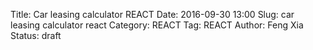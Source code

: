 Title: Car leasing calculator REACT
Date: 2016-09-30 13:00
Slug: car leasing calculator react
Category: REACT
Tag: REACT
Author: Feng Xia
Status: draft

<div id="sth"></div>

<script type="text/babel">

var Summary = React.createClass({
    render: function(){
        var divStyle = {
            backgroundColor: "#337ab7",
            padding: "0em 1em 1em 1em",
            color: "#efefef",
            marginBottom:"1em"
        };

        var summaryNodes = this.props.data.map(function(summary) {
          return (
            <SummaryValueDisplay {...summary} />
          );
        });

        return (
            <div className="row" style={divStyle}>
                <h4 className="page-header">Summary</h4>
                <div className="my-multicol-2">
                    {summaryNodes}
                </div>
           </div>
        );
    }
});

var SummaryValueDisplay = React.createClass({
    render: function(){
        var dollar = (typeof this.props.unit=="undefined") || this.props.unit =="$"?
            <span style={{"marginRight": "0.3em"}}>$</span>: "";
        var negativeHighlight = this.props.value >= 0 ? "": "myhighlight";
        var pcnt = (this.props.unit=="%" || this.props.unit=="month") ?
            <span style={{"marginLeft": "0.3em"}}>{this.props.unit}</span>:"";

        return (
            <div className="row my-nobreak">
                <span className="col-xs-6">
                    {this.props.label}
                </span>
                <div className="col-xs-6">
                    {dollar}
                    <span className={negativeHighlight}>
                        {this.props.value.toFixed(2)}
                    </span>
                    {pcnt}
                </div>
            </div>
        );
    }
});

var FormInput = React.createClass({
    handleChange: function(event) {
        var text = event.target.value;
        this.props.onChange(this.props.id, text);
    },
    render: function(){
        var inputStyle = {
            float: "left"
        };
        var dollar = (typeof this.props.unit=="undefined") || this.props.unit =="$"?
            <div className="input-group-addon">
                $
            </div> : "";
        var negativeHighlight = this.props.value > 0 ? "": "myhighlight";
        var pcnt = (this.props.unit=="%" || this.props.unit=="month") ?
            <div className="input-group-addon">
                {this.props.unit}
            </div> : "";
        var max = this.props.max? this.props.max:"";
        var min = this.props.min? this.props.min:"0";
        var step = this.props.step? this.props.step: "1";

        return (
            <div className="row form-group my-nobreak">
                <span className="col-xs-6 col-form-label text-right">
                    {this.props.label}
                </span>
                <div className="col-xs-5 input-group" style={inputStyle}>
                    {dollar}
                    <input type="number" className="form-control {negativeHighlight}"
                        max={max} min={min} step={step}
                        value={this.props.value}
                        onChange={this.handleChange}
                    />
                    {pcnt}
                </div>
            </div>
        );
    }
});
var FormValueDisplay = React.createClass({
    render: function(){
        var dollar = (typeof this.props.unit=="undefined") || this.props.unit =="$"?
            <span style={{"marginRight": "0.3em"}}>$</span>: "";
        var negativeHighlight = this.props.value >= 0 ? "": "myhighlight";
        var pcnt = (this.props.unit=="%" || this.props.unit=="month") ?
            <span style={{"marginLeft": "0.3em"}}>{this.props.unit}</span>:"";

        return (
            <div className="row form-group my-nobreak">
                <span className="col-xs-6 col-form-label text-right">
                    {this.props.label}
                </span>
                <div className="col-xs-6" style={{"borderBottom":"1px solid #efefef"}}>
                    {dollar}
                    <span className={negativeHighlight}>
                        {this.props.value.toFixed(2)}
                    </span>
                    {pcnt}
                </div>
            </div>
        );
    }
});

var FormHeader = React.createClass({
    handleClick: function(event) {
        this.props.handleClick();
    },
    render: function(){
        var switchClass = classNames("fa", {
            "fa-angle-double-up": this.props.showFields,
            "fa-angle-double-down": !this.props.showFields
        });

        return (
            <div className="row my-resume-header" onClick={this.handleClick}>
                <div className="col-md-11">
                    <h4>{this.props.title}</h4>
                </div>
                <div  className="text-right col-md-1" data-toggle="tooltip" title="Click to expand and collapse">
                    <br />
                    <i className={switchClass}></i>
                </div>
            </div>
        );
    }
});

var FormBox = React.createClass({
    getInitialState: function(){
        return {showFields: false};
    },
    handleClick: function(){
        this.setState({
            showFields: !this.state.showFields, // toggle
        });
    },
    render: function(){
        // Input fields
        var formFields = [];
        if (typeof this.props.data.fields != "undefined"){
            formFields = this.props.data.fields.map(function(field) {
                // This is the magic line to make the state update
                // in sync with parent's state
                field.onChange = this.props.onChange;

                field.id = field.name;
                return <FormInput {...field} />
            }, this);
        }

        // Value displays
        var valueFields = [];
        if (typeof this.props.data.values != "undefined"){
            valueFields = this.props.data.values.map(function(field) {
                field.id = field.name;
                return <FormValueDisplay {...field} />
            }, this);
        }

        var assumptions = this.state.showFields?
            <AssumptionBox fields={this.props.data.assumptions} />:null;
        var fields = this.state.showFields?
            <div className="my-multicol-2">{valueFields}{formFields}</div>: null;

        // Render
        return (
            <div>
                <FormHeader title={this.props.data.title} showFields={this.state.showFields} handleClick={this.handleClick} />
                {assumptions }
                {fields}
            </div>
        );
    }
});

var AssumptionBox = React.createClass({
    render: function(){
        if (typeof this.props.fields == "undefined"){
            return null;
        }

        // Render when there is assumptions
        var fields = this.props.fields.map(function(field){
            var value = parseFloat(field.value).toFixed(2);
            var dollar = (typeof field.unit=="undefined" || field.unit =="$")?"$":"";
            var negativeHighlight = value >= 0 ? "": "myhighlight";
            var pcnt = (field.unit=="%" || field.unit=="month") ?field.unit: "";

            return (
                <tr><td>
                    {field.label}
                </td><td>
                    <span className={negativeHighlight}>
                    {dollar}{value}{pcnt}
                    </span>
                </td></tr>
            );
        });

        return (
            <div type="button" className="dropdown btn btn-link myhighlight" style={{"marginBottom":"1em"}}>
                <span className="dropdown-toggle" id={this.props.id} data-toggle="dropdown" aria-haspopup="true" aria-expanded="true">
                    <i className="fa fa-flag"></i>
                    Assumptions
                    <span className="caret"></span>
                </span>
                <ul className="dropdown-menu" aria-labelledby={this.props.id} style={{"padding":"10px 20px"}}>
                    <table className="table table-striped table-hover table-responsive">
                        <tbody>
                            <tr>
                                <th>Item</th>
                                <th>Value</th>
                            </tr>
                            {fields}
                        </tbody>
                    </table>
                </ul>
            </div>
        );
    }
});

var PieChartBox = React.createClass({
    //Destroy chart before unmount.
    componentWillUnmount: function () {
        this.chart.destroy();
    },

    //Create the div which the chart will be rendered to.
    render: function () {
        var data = this.props.data;
        var currentValue = data && data.valueOf();
        if (this.prevValue !== currentValue){
            this.preValue = currentValue;

            // Update chart
            if (this.chart && this.debounceUpdateData){
                this.debounceUpdateData(data);
            }
        }
        this.container = this.props.title.replace(/\s/g,"-").toLowerCase();
        return React.createElement('div', {
            id: this.container
        });
    },
    componentDidMount: function () {
        this.chart = Highcharts.chart(this.container, {
                chart: {
                    plotBackgroundColor: null,
                    plotBorderWidth: 0,
                    plotShadow: false
                },
                title: {
                    text: this.props.title,
                    align: 'center',
                    verticalAlign: 'top',
                    y: 25
                },
                tooltip: {
                    pointFormat: '{series.name}: <b>{point.percentage:.2f}%</b>'
                },
                plotOptions: {
                    pie: {
                        dataLabels: {
                            enabled: true,
                            format: '<b>{point.percentage:.0f}%</b>'
                        },
                        startAngle: -90,
                        endAngle: 90,
                        center: ['50%', '85%'],
                        showInLegend: true
                    }
                },
                series: [{
                    type: 'pie',
                    name: this.props.title,
                    innerSize: '50%',
                    data: this.props.data
                }]
            }); // end of highcharts

           // Set up debound function
           this.debounceUpdateData = _.debounce(function(data){
               this.chart.series[0].setData(data);
           },500);

    }// end of func
});

var ChartBox = React.createClass({
    render: function() {
        if (typeof this.props.data == "undefined"){
            return null;
        }

        var charts = this.props.data.map(function(field) {
            return <PieChartBox {...field} />
        }, this);

        return (
            <div className="my-multicol-2">
                {charts}
            </div>
        );
    }
});

var CarLeasingCalculatorBox = React.createClass({
    getInitialState: function() {
        var tmp = {
            "example msrp": {
                label: "Example MSRP",
                value: 18881
            },
            "example residue": {
                label: "example residue price",
                value: 13270
            },
            "msrp": {
                label: "MSRP",
                value: 25375
            },
            "invoice": {
                label: "Invoice",
                value: 24440
            },
            "purchase": {
                label: "Purchase",
                value: 23000
            },
            "lease": {
                label: "Lease price",
                value: 21287
            },
            "sales tax": {
                label: "Sales tax",
                value: 6,
                unit: "%"
            },
            "msd mf discount": {
                label: "MSD MF Discount",
                value: 0.00007,
                unit: ""
            },
            "max msd allowed": {
                label: "Max MSD allowed",
                value: 7,
                unit: ""
            },
            "msd selected": {
                label: "MSD selected",
                value: 7,
                unit: ""
            },
            "apr": {
                label: "APR",
                value: 4,
                unit: "%"
            },
            term: {
                label: "Term",
                value: 36,
                unit: "month",
                step: 12,
                min: 12,
                max: 60
            },
            "downpayment": {
                label: "Downpayment",
                value: 2000
            },
            "rebates": {
                label: "Rebates",
                value: 0
            },
            "credits": {
                label: "Credits",
                value: 0
            },
            "monthly tax": {
                label: "Monthly tax",
                value: 3,
                unit: "%"
            },
            "registration fee": {
                label: "Registration fee",
                value: 40
            },
            "plate fee": {
                label: "Plate fee",
                value: 28
            },
            "documentation fee": {
                label: "Documentation fee",
                value: 550
            },
            "acquisition fee": {
                label: "Acquisition fee",
                value: 995
            },
            "security deposit": {
                label: "Security deposit",
                value: 0
            },
            "security refund rate": {
                label: "Security refund rate",
                value: 20,
                unit: "%"
            },
            "disposition fee": {
                label: "Disposition fee",
                value: 350
            },
            "wear charge": {
                label: "Wear charge",
                value: 0
            }
        }; // end of initial state
        return tmp;
    },
    handleFieldChange: function(fieldId, value) {
        var newState = this.state[fieldId];
        newState.value = parseFloat(value); // convert to Float
        this.setState(newState);
    },

    getFields: function(pickList){
            var tmpList = [];
            for (var i=0; i<pickList.length; i++){
                var tmp = this.state[pickList[i]];
                tmp.name = pickList[i];

                if (typeof tmp.value  == "undefined"){
                    tmp.value = 0;
                }
                if (typeof tmp.unit == "undefined"){
                    tmp.unit = "$";
                }
                tmpList.push(tmp);
            }
            return tmpList;
    },
    getDiscount: function(field1, field2){
            var val1 = this.state[field1].value;
            var val2 = this.state[field2].value;
            var discount = (val2-val1)/val2*100;
            return discount.toFixed(2);
    },
    render: function(){
        var helper = {
            getFields: this.getFields,
            getDiscount: this.getDiscount
        };

        // example residue form
        var residue_rate = 100-helper.getDiscount("example residue", "example msrp");
        var exampleLeaseForm = {
            title: "Official leasing sample",
            fields: helper.getFields(["example msrp", "example residue"]),
            assumptions: [{
                label: "Residue percentage",
                value: residue_rate,
                unit: "%"
            }]
        };

        // Deal terms
        var apr_as_mf = this.state["apr"].value/2400;
        var residue_value = this.state["msrp"].value * residue_rate/100;
        var sales_tax = this.state["lease"].value * this.state["sales tax"].value/100;
        var lease_after_tax = this.state["lease"].value + sales_tax;

        var dealTermForm = {
            title: "Deal terms",
            fields: helper.getFields([
                "msrp", "invoice", "lease","apr","term","monthly tax","sales tax"
            ]),
            assumptions: [{
                label: "Invoice discount by MSRP",
                value: helper.getDiscount("invoice","msrp"),
                unit: "%"
            },{
                label: "Lease discount by MSRP",
                value: helper.getDiscount("lease","msrp"),
                unit: "%"
            },{
                label: "Lease discount by invoice",
                value: helper.getDiscount("lease","invoice"),
                unit: "%"
            },{
                label: "Deal APR as MF",
                value: apr_as_mf,
                unit: ""
            },{
                label: "Residue value",
                value: residue_value
            },{
                label: "Lease after tax",
                value: lease_after_tax
            },{
                label: "Sales tax",
                value: sales_tax
            }]
        };

        // Deductions
        var apr = this.state["apr"].value;
        var msd_discount = this.state["msd mf discount"].value;
        var msd_selected = this.state["msd selected"].value;
        var msd_discount_equivalent = msd_discount*msd_selected*2400;
        var effective_apr = apr-msd_discount_equivalent;

        var deductionForm = {
            title: "Deductions",
            fields: helper.getFields([
                "credits", "rebates", "downpayment",
                "msd mf discount", "msd selected"
            ]),
            assumptions: [{
                label: "Effiective APR",
                value: effective_apr,
                unit: "%"
            },{
                label: "MSD equivalent discoiunt",
                value: msd_discount_equivalent,
                unit: "%"
            }]
        };

        // Monthly costs
        var depreciation_cost = this.state['lease'].value - residue_value;
        var monthly_depreciation_cost = depreciation_cost/this.state["term"].value;
        var net_capitalized_cost = lease_after_tax - (
            this.state["credits"].value +
            this.state["rebates"].value +
            this.state["downpayment"].value
        );
        var financing_cost = net_capitalized_cost+residue_value;
        var monthly_financing_cost = financing_cost * effective_apr/2400;
        var monthly_cost_before_tax = monthly_depreciation_cost + monthly_financing_cost;
        var monthly_tax = monthly_cost_before_tax * this.state["monthly tax"].value/100;
        var monthly_cost_after_tax = monthly_cost_before_tax + monthly_tax;
        var total_tax = sales_tax + this.state["term"].value * monthly_tax;
        var msd = Math.ceil(monthly_cost_after_tax/50)*50;
        var total_msd = this.state["msd selected"].value * msd;

        var monthlyCostForm = {
            title: "Monthly costs",
            values: [{
                label: "Depreciation cost",
                value: monthly_depreciation_cost
            },{
                label: "Financing cost",
                value: monthly_financing_cost
            },{
                label: "Monthly tax",
                value: monthly_tax
            },{
                label: "Monthly leasing cost",
                value: monthly_cost_after_tax
            }],
            assumptions: [{
                label: "Net capitalized cost",
                value: net_capitalized_cost
            },{
                label: "Total depreciation",
                value: depreciation_cost
            },{
                label: "MSD",
                value: msd
            },{
                label: "Total tax",
                value: total_tax
            }]
        };

        // Due at signing
        var to_gov = this.state["registration fee"].value + this.state["plate fee"].value;
        var to_dealer = this.state["documentation fee"].value + this.state["security deposit"].value;
        var to_bank = this.state["acquisition fee"].value;
        var to_myself = this.state["downpayment"].value + total_msd + monthly_cost_after_tax;
        var driveoff_cost = to_gov + to_dealer + to_bank + to_myself;
        var driveOffForm = {
            title: "Due at signing",
            fields: helper.getFields([
                "registration fee", "plate fee", "documentation fee",
                "acquisition fee", "security deposit"
                ]),
            values: [{
                label: "Downpayment",
                value: this.state["downpayment"].value
            },{
                label: "1st month payment",
                value: monthly_cost_after_tax
            }],
            assumptions: [{
                label: "Drive off cost",
                value: driveoff_cost
            },{
                label: "Government administration fee",
                value: to_gov
            },{
                label: "Dealer fees",
                value: to_dealer
            },{
                label: "Bank fees",
                value: to_bank
            },{
                label: "Used to payoff the deal",
                value: to_myself
            }]
        };

        // Due at lease end
        var security_refund = this.state["security deposit"].value * this.state["security refund rate"].value / 100;
        var refund = security_refund + total_msd;
        var lease_end_cost = this.state["disposition fee"].value +
            this.state["wear charge"].value - refund + monthly_cost_after_tax;
        var leaseEndForm = {
            title: "Due at lease end",
            fields: helper.getFields([
                "disposition fee", "security refund rate", "wear charge"
            ]),
            values:[{
                label: "Security refund",
                value: security_refund
            },{
                label: "MSD refund",
                value: total_msd
            }],
            assumptions:[{
                label: "Lease end cost",
                value: lease_end_cost
            }]
        };

        // Summaries
        var lease_payments = (this.state["term"].value-2)*monthly_cost_after_tax;
        var cost_of_ownership = driveoff_cost + lease_end_cost + lease_payments;
        var summaryList = [{
            label: "Total lease",
            value: lease_after_tax
        },{
            label: "Monthly payment",
            value: monthly_cost_after_tax
        },{
            label: "APR",
            value: this.state["apr"].value,
            unit: this.state["apr"].unit
        },{
            label: "Term",
            value: this.state["term"].value,
            unit: this.state["term"].unit
        },{
            label: "Cost of ownership",
            value: cost_of_ownership
        },{
            label: "Drive off cost",
            value: driveoff_cost
        },{
            label: "Last payment/refund",
            value: lease_end_cost
        }];

        // Monthly payment breakdown chart
        var chartData = [{
            title: "Monthly payment breakdown",
            data: [{
                name: "Depreciation cost",
                y: monthly_depreciation_cost
            },{
                name: "Financing cost",
                y: monthly_financing_cost
            },{
                name: "Tax",
                y: monthly_tax
            }]
        },{
            title: "Cost of ownership",
            data: [{
                name: "Drive off cost",
                y: driveoff_cost
            },{
                name: "Lease payments",
                y: lease_payments
            },{
                name: "Lease end",
                y: lease_end_cost
            }]
        }];

        // Render
        return (
            <div>
                <Summary data={summaryList} />
                <ChartBox data={chartData} />
                <FormBox data={exampleLeaseForm} onChange={this.handleFieldChange} />
                <FormBox data={dealTermForm} onChange={this.handleFieldChange} />
                <FormBox data={deductionForm} onChange={this.handleFieldChange} />
                <FormBox data={monthlyCostForm} />
                <FormBox data={driveOffForm} onChange={this.handleFieldChange} />
                <FormBox data={leaseEndForm} onChange={this.handleFieldChange} />
            </div>
        );
    }
});

ReactDOM.render(
  <CarLeasingCalculatorBox />,
  document.getElementById("sth")
);

</script>
